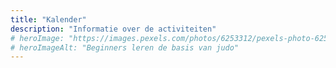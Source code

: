 ```yaml
---
title: "Kalender"
description: "Informatie over de activiteiten"
# heroImage: "https://images.pexels.com/photos/6253312/pexels-photo-6253312.jpeg?auto=compress&cs=tinysrgb&w=800"
# heroImageAlt: "Beginners leren de basis van judo"
---
```


<!-- TODO: kalender -->
